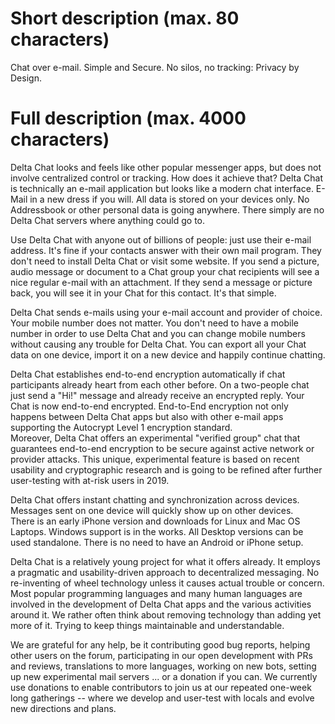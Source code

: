 # Short description (max. 80 characters)

Chat over e-mail. Simple and Secure. No silos, no tracking: Privacy by Design.

# Full description (max. 4000 characters)

Delta Chat looks and feels like other popular messenger apps, but does not involve centralized control
or tracking. How does it achieve that? Delta Chat is technically an e-mail application 
but looks like a modern chat interface.  E-Mail in a new dress if you will. 
All data is stored on your devices only. No Addressbook or other personal data is going anywhere. 
There simply are no Delta Chat servers where anything could go to. 

Use Delta Chat with anyone out of billions of people: just use their e-mail address. 
It's fine if your contacts answer with their own mail program. 
They don't need to install Delta Chat or visit some website. 
If you send a picture, audio message or document to a Chat group 
your chat recipients will see a nice regular e-mail with an attachment. 
If they send a message or picture back, you will see it in your Chat 
for this contact. It's that simple. 

Delta Chat sends e-mails using your e-mail account and provider of choice. 
Your mobile number does not matter. You don't need to have a mobile
number in order to use Delta Chat and you can change mobile numbers without 
causing any trouble for Delta Chat. You can export all your Chat data
on one device, import it on a new device and happily continue chatting. 

Delta Chat establishes end-to-end encryption automatically if
chat participants already heart from each other before. 
On a two-people chat just send a "Hi!" message and already 
receive an encrypted reply.  Your Chat is now end-to-end encrypted.
End-to-End encryption not only happens between Delta Chat apps but also
with other e-mail apps supporting the Autocrypt Level 1 encryption standard.  
Moreover, Delta Chat offers an experimental
"verified group" chat that guarantees end-to-end encryption to be secure
against active network or provider attacks.  This unique, experimental
feature is based on recent usability and cryptographic research and is
going to be refined after further user-testing with at-risk users in 2019.

Delta Chat offers instant chatting and synchronization across devices. 
Messages sent on one device will quickly show up on other devices.  
There is an early iPhone version and downloads for Linux and Mac OS Laptops. 
Windows support is in the works. All Desktop versions can be used standalone.
There is no need to have an Android or iPhone setup. 

Delta Chat is a relatively young project for what it offers already. 
It employs a pragmatic and usability-driven approach to decentralized messaging. 
No re-inventing of wheel technology unless it causes actual trouble or concern. 
Most popular programming languages and many human languages are involved
in the development of Delta Chat apps and the various activities around it. 
We rather often think about removing technology than adding yet more of it. 
Trying to keep things maintainable and understandable. 

We are grateful for any help, be it contributing good bug reports, helping
other users on the forum, participating in our open development with PRs and reviews, 
translations to more languages, working on new bots, setting up new experimental 
mail servers ... or a donation if you can. 
We currently use donations to enable contributors to join us at our repeated one-week 
long gatherings -- where we develop and user-test with locals and evolve 
new directions and plans. 
